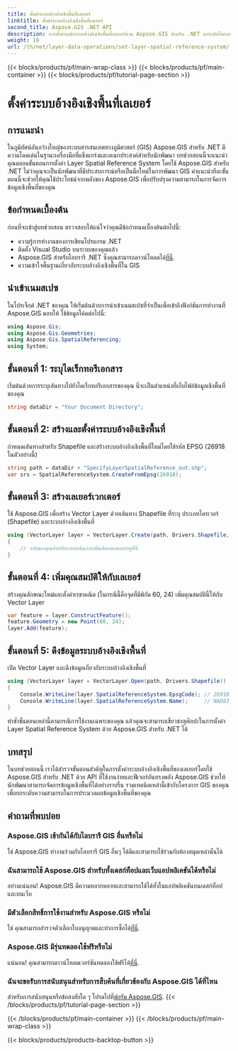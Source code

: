 ```yaml
---
title: ตั้งค่าระบบอ้างอิงเชิงพื้นที่เลเยอร์
linktitle: ตั้งค่าระบบอ้างอิงเชิงพื้นที่เลเยอร์
second_title: Aspose.GIS .NET API
description: การตั้งค่าหลักระบบอ้างอิงเชิงพื้นที่เลเยอร์ด้วย Aspose.GIS สำหรับ .NET ยกระดับโครงการ GIS ของคุณด้วยบทช่วยสอนทีละขั้นตอนนี้
weight: 19
url: /th/net/layer-data-operations/set-layer-spatial-reference-system/
---
```


{{< blocks/products/pf/main-wrap-class >}}
{{< blocks/products/pf/main-container >}}
{{< blocks/products/pf/tutorial-page-section >}}

# ตั้งค่าระบบอ้างอิงเชิงพื้นที่เลเยอร์

## การแนะนำ
ในภูมิทัศน์อันกว้างใหญ่ของระบบสารสนเทศทางภูมิศาสตร์ (GIS) Aspose.GIS สำหรับ .NET มีความโดดเด่นในฐานะเครื่องมือที่แข็งแกร่งและอเนกประสงค์สำหรับนักพัฒนา บทช่วยสอนนี้จะแนะนำคุณตลอดขั้นตอนการตั้งค่า Layer Spatial Reference System โดยใช้ Aspose.GIS สำหรับ .NET ไม่ว่าคุณจะเป็นนักพัฒนาที่มีประสบการณ์หรือเป็นมือใหม่ในการพัฒนา GIS คำแนะนำทีละขั้นตอนนี้จะช่วยให้คุณใช้ประโยชน์จากพลังของ Aspose.GIS เพื่อปรับปรุงความสามารถในการจัดการข้อมูลเชิงพื้นที่ของคุณ
## ข้อกำหนดเบื้องต้น
ก่อนที่จะเข้าสู่บทช่วยสอน ตรวจสอบให้แน่ใจว่าคุณมีข้อกำหนดเบื้องต้นต่อไปนี้:
- ความรู้การทำงานของการเขียนโปรแกรม .NET
- ติดตั้ง Visual Studio บนระบบของคุณแล้ว
-  Aspose.GIS สำหรับไลบรารี .NET ซึ่งคุณสามารถดาวน์โหลดได้[ที่นี่](https://releases.aspose.com/gis/net/).
- ความเข้าใจพื้นฐานเกี่ยวกับระบบอ้างอิงเชิงพื้นที่ใน GIS
## นำเข้าเนมสเปซ
ในโปรเจ็กต์ .NET ของคุณ ให้เริ่มต้นด้วยการนำเข้าเนมสเปซที่จำเป็นเพื่อเข้าถึงฟังก์ชันการทำงานที่ Aspose.GIS มอบให้ ใช้ข้อมูลโค้ดต่อไปนี้:
```csharp
using Aspose.Gis;
using Aspose.Gis.Geometries;
using Aspose.Gis.SpatialReferencing;
using System;
```
## ขั้นตอนที่ 1: ระบุไดเร็กทอรีเอกสาร
เริ่มต้นด้วยการระบุเส้นทางไปยังไดเร็กทอรีเอกสารของคุณ นี่จะเป็นตำแหน่งที่เก็บไฟล์ข้อมูลเชิงพื้นที่ของคุณ
```csharp
string dataDir = "Your Document Directory";
```
## ขั้นตอนที่ 2: สร้างและตั้งค่าระบบอ้างอิงเชิงพื้นที่
กำหนดเส้นทางสำหรับ Shapefile และสร้างระบบอ้างอิงเชิงพื้นที่ใหม่โดยใช้รหัส EPSG (26918 ในตัวอย่างนี้)
```csharp
string path = dataDir + "SpecifyLayerSpatialReference_out.shp";
var srs = SpatialReferenceSystem.CreateFromEpsg(26918);
```
## ขั้นตอนที่ 3: สร้างเลเยอร์เวกเตอร์
ใช้ Aspose.GIS เพื่อสร้าง Vector Layer ด้วยเส้นทาง Shapefile ที่ระบุ ประเภทไดรเวอร์ (Shapefile) และระบบอ้างอิงเชิงพื้นที่
```csharp
using (VectorLayer layer = VectorLayer.Create(path, Drivers.Shapefile, srs))
{
    // รหัสของคุณสำหรับการดำเนินการเพิ่มเติมบนเลเยอร์อยู่ที่นี่
}
```
## ขั้นตอนที่ 4: เพิ่มคุณสมบัติให้กับเลเยอร์
สร้างคุณลักษณะใหม่และตั้งค่าเรขาคณิต (ในกรณีนี้คือจุดที่มีพิกัด 60, 24) เพิ่มคุณสมบัตินี้ให้กับ Vector Layer
```csharp
var feature = layer.ConstructFeature();
feature.Geometry = new Point(60, 24);
layer.Add(feature);
```
## ขั้นตอนที่ 5: ดึงข้อมูลระบบอ้างอิงเชิงพื้นที่
เปิด Vector Layer และดึงข้อมูลเกี่ยวกับระบบอ้างอิงเชิงพื้นที่
```csharp
using (VectorLayer layer = VectorLayer.Open(path, Drivers.Shapefile))
{
    Console.WriteLine(layer.SpatialReferenceSystem.EpsgCode); // 26918
    Console.WriteLine(layer.SpatialReferenceSystem.Name);     // NAD83_UTM_โซน_18N
}
```
ทำซ้ำขั้นตอนเหล่านี้ตามกรณีการใช้งานเฉพาะของคุณ แล้วคุณจะสามารถเชี่ยวชาญศิลปะในการตั้งค่า Layer Spatial Reference System ด้วย Aspose.GIS สำหรับ .NET ได้
## บทสรุป
ในบทช่วยสอนนี้ เราได้สำรวจขั้นตอนสำคัญในการตั้งค่าระบบอ้างอิงเชิงพื้นที่ของเลเยอร์โดยใช้ Aspose.GIS สำหรับ .NET ด้วย API ที่ใช้งานง่ายและฟีเจอร์อันทรงพลัง Aspose.GIS ช่วยให้นักพัฒนาสามารถจัดการข้อมูลเชิงพื้นที่ได้อย่างราบรื่น รวมเทคนิคเหล่านี้เข้ากับโครงการ GIS ของคุณเพื่อยกระดับความสามารถในการประมวลผลข้อมูลเชิงพื้นที่ของคุณ
## คำถามที่พบบ่อย
### Aspose.GIS เข้ากันได้กับไลบรารี GIS อื่นหรือไม่
ใช่ Aspose.GIS ทำงานร่วมกับไลบรารี GIS อื่นๆ ได้ดีและสามารถใช้ร่วมกับห้องสมุดเหล่านั้นได้
### ฉันสามารถใช้ Aspose.GIS สำหรับทั้งเดสก์ท็อปและเว็บแอปพลิเคชันได้หรือไม่
อย่างแน่นอน! Aspose.GIS มีความหลากหลายและสามารถใช้ได้ทั้งในแอปพลิเคชันบนเดสก์ท็อปและบนเว็บ
### มีตัวเลือกสิทธิ์การใช้งานสำหรับ Aspose.GIS หรือไม่
 ใช่ คุณสามารถสำรวจตัวเลือกใบอนุญาตและทำการซื้อได้[ที่นี่](https://purchase.aspose.com/buy).
### Aspose.GIS มีรุ่นทดลองใช้ฟรีหรือไม่
 แน่นอน! คุณสามารถดาวน์โหลดเวอร์ชันทดลองใช้ฟรีได้[ที่นี่](https://releases.aspose.com/).
### ฉันจะขอรับการสนับสนุนสำหรับการสืบค้นที่เกี่ยวข้องกับ Aspose.GIS ได้ที่ไหน
 สำหรับการสนับสนุนหรือข้อสงสัยใด ๆ โปรดไปที่[ฟอรัม Aspose.GIS](https://forum.aspose.com/c/gis/33).
{{< /blocks/products/pf/tutorial-page-section >}}

{{< /blocks/products/pf/main-container >}}
{{< /blocks/products/pf/main-wrap-class >}}

{{< blocks/products/products-backtop-button >}}
